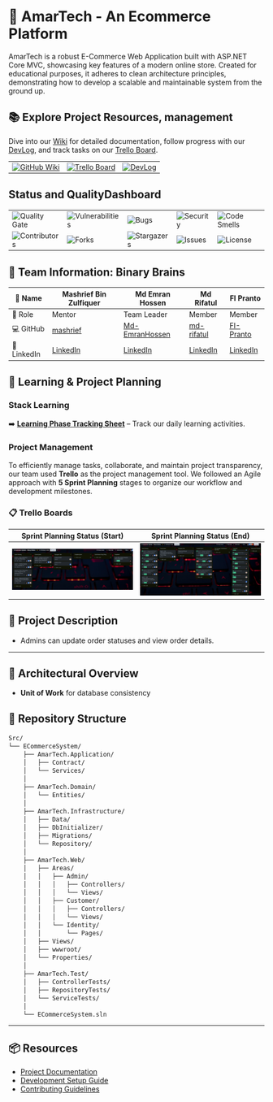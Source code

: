 # 🛒 AmarTech - An Ecommerce Platform

AmarTech is a robust E-Commerce Web Application built with ASP.NET Core MVC, showcasing key features of a modern online store. Created for educational purposes, it adheres to clean architecture principles, demonstrating how to develop a scalable and maintainable system from the ground up.

## 📚 Explore Project Resources, management

Dive into our [Wiki](https://github.com/Learnathon-By-Geeky-Solutions/binary-brains/wiki) for detailed documentation, follow progress with our [DevLog](https://github.com/Learnathon-By-Geeky-Solutions/binary-brains/tree/main/DevLog), and track tasks on our [Trello Board](https://trello.com/b/67a6303580ff372f899865ae/e-commerce-system-binary-brains).

<table align="center">
  <tr>
    <td>
      <a href="https://github.com/Learnathon-By-Geeky-Solutions/binary-brains/wiki">
        <img src="https://img.shields.io/badge/BinaryBrains-Wiki-007ACC?logo=github&logoColor=white&style=for-the-badge" alt="GitHub Wiki" />
      </a>
    </td>
    <td>
      <a href="https://trello.com/b/67a6303580ff372f899865ae/e-commerce-system-binary-brains">
        <img src="https://img.shields.io/badge/Trello-Project%20Board-0079BF?logo=trello&logoColor=white&style=for-the-badge" alt="Trello Board" />
      </a>
    </td>
    <td>
      <a href="https://github.com/Learnathon-By-Geeky-Solutions/binary-brains/tree/main/DevLog">
        <img src="https://img.shields.io/badge/DevLog-Updates-FFD700?logo=github&logoColor=white&style=for-the-badge" alt="DevLog" />
      </a>
    </td>
  </tr>
</table>

## Status and QualityDashboard

<div align="center">
  <table>
    <tr>
      <td><img src="https://sonarcloud.io/api/project_badges/measure?project=Learnathon-By-Geeky-Solutions_binary-brains&metric=alert_status&style=for-the-badge&color=4C8BF5" alt="Quality Gate" /></td>
      <td><img src="https://sonarcloud.io/api/project_badges/measure?project=Learnathon-By-Geeky-Solutions_binary-brains&metric=vulnerabilities&style=for-the-badge&color=FF6F61" alt="Vulnerabilities" /></td>
      <td><img src="https://sonarcloud.io/api/project_badges/measure?project=Learnathon-By-Geeky-Solutions_binary-brains&metric=bugs&style=for-the-badge&color=FF6F61" alt="Bugs" /></td>
      <td><img src="https://sonarcloud.io/api/project_badges/measure?project=Learnathon-By-Geeky-Solutions_binary-brains&metric=security_rating&style=for-the-badge&color=28A745" alt="Security" /></td>
      <td><img src="https://sonarcloud.io/api/project_badges/measure?project=Learnathon-By-Geeky-Solutions_binary-brains&metric=code_smells&style=for-the-badge&color=FFA500" alt="Code Smells" /></td>
    </tr>
   <tr>
      <td><img src="https://img.shields.io/github/contributors/Learnathon-By-Geeky-Solutions/binary-brains.svg?style=for-the-badge&color=4C8BF5" alt="Contributors" /></td>
      <td><img src="https://img.shields.io/github/forks/Learnathon-By-Geeky-Solutions/binary-brains.svg?style=for-the-badge&color=4C8BF5" alt="Forks" /></td>
      <td><img src="https://img.shields.io/github/stars/Learnathon-By-Geeky-Solutions/binary-brains.svg?style=for-the-badge&color=4C8BF5" alt="Stargazers" /></td>
      <td><img src="https://img.shields.io/github/issues/Learnathon-By-Geeky-Solutions/binary-brains.svg?style=for-the-badge&color=FF6F61" alt="Issues" /></td>
      <td><img src="https://img.shields.io/github/license/Learnathon-By-Geeky-Solutions/binary-brains.svg?style=for-the-badge&color=28A745" alt="License" /></td>
    </tr>

  </table>
</div>

## 🤝 Team Information: Binary Brains

<div align="center">

| 👤 Name     | Mashrief Bin Zulfiquer                       | Md Emran Hossen                                     | Md Rifatul                                     | FI Pranto                                     |
| ----------- | -------------------------------------------- | --------------------------------------------------- | ---------------------------------------------- | --------------------------------------------- |
| 🎯 Role     | Mentor                                       | Team Leader                                         | Member                                         | Member                                        |
| 💻 GitHub   | [mashrief](https://github.com/mashrief)      | [Md-EmranHossen](https://github.com/Md-EmranHossen) | [md-rifatul](https://github.com/md-rifatul)    | [FI-Pranto](https://github.com/FI-Pranto)     |
| 🔗 LinkedIn | [LinkedIn](https://linkedin.com/in/mashrief) | [LinkedIn](https://linkedin.com/in/md-emranhossen)  | [LinkedIn](https://linkedin.com/in/md-rifatul) | [LinkedIn](https://linkedin.com/in/fi-pranto) |

</div>

## 📅 Learning & Project Planning

### Stack Learning

➡️ **[Learning Phase Tracking Sheet](https://docs.google.com/spreadsheets/d/1O1THgzEOz3rn8fNiuz1fPZaR_eUYecXm_UKkXdEvVFY/edit?usp=sharing)** – Track our daily learning activities.
### Project Management
To efficiently manage tasks, collaborate, and maintain project transparency, our team used **Trello** as the project management tool.
We followed an Agile approach with **5 Sprint Planning** stages to organize our workflow and development milestones.
### 📋 Trello Boards

| Sprint Planning Status (Start) | Sprint Planning Status (End) |
|----------------------------------|--------------------------|
| ![Trello Board 1](https://github.com/Learnathon-By-Geeky-Solutions/binary-brains/blob/update_README-File/Src/ECommerceSystem/AmarTech.Web/wwwroot/images/Trello.png?raw=true) | ![Trello Board 2](https://github.com/Learnathon-By-Geeky-Solutions/binary-brains/blob/update_README-File/Src/ECommerceSystem/AmarTech.Web/wwwroot/images/TrelloBard2?raw=true) |

## 📝 Project Description


- Admins can update order statuses and view order details.

---

## 🧠 Architectural Overview

  - **Unit of Work** for database consistency

## 📁 Repository Structure

```
Src/
└── ECommerceSystem/
    ├── AmarTech.Application/
    │   ├── Contract/
    │   └── Services/
    │
    ├── AmarTech.Domain/
    │   └── Entities/
    │
    ├── AmarTech.Infrastructure/
    │   ├── Data/
    │   ├── DbInitializer/
    │   ├── Migrations/
    │   └── Repository/
    │
    ├── AmarTech.Web/
    │   ├── Areas/
    │   │   ├── Admin/
    │   │   │   ├── Controllers/
    │   │   │   └── Views/
    │   │   ├── Customer/
    │   │   │   ├── Controllers/
    │   │   │   └── Views/
    │   │   └── Identity/
    │   │       └── Pages/
    │   ├── Views/
    │   ├── wwwroot/
    │   └── Properties/
    │
    ├── AmarTech.Test/
    │   ├── ControllerTests/
    │   ├── RepositoryTests/
    │   └── ServiceTests/
    │
    └── ECommerceSystem.sln
```


---

## 📦 Resources

- [Project Documentation](docs/)
- [Development Setup Guide](docs/setup.md)
- [Contributing Guidelines](CONTRIBUTING.md)
